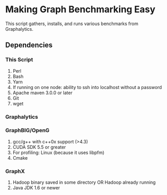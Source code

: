 # Making Graph Benchmarking Easy
This script gathers, installs, and runs various benchmarks from Graphalytics.

## Dependencies
### This Script
1. Perl
2. Bash
4. Yarn
5. If running on one node: ability to ssh into localhost without a password
6. Apache maven 3.0.0 or later
7. Git
8. wget

### Graphalytics

### GraphBIG/OpenG
1. gcc/g++ with c++0x support (>4.3)
2. CUDA SDK 5.5 or greater
3. For profiling: Linux (because it uses libpfm) 
4. Cmake

### GraphX
1. Hadoop binary saved in some directory OR Hadoop already running
2. Java JDK 1.6 or newer

